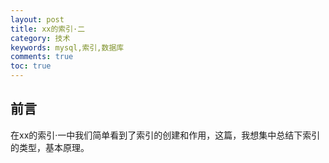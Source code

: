 ```yaml
---
layout: post
title: xx的索引·二
category: 技术
keywords: mysql,索引,数据库
comments: true
toc: true
---
```


## 前言
在xx的索引·一中我们简单看到了索引的创建和作用，这篇，我想集中总结下索引的类型，基本原理。

